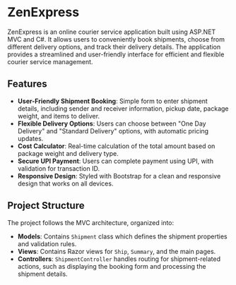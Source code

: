 # ZenExpress

ZenExpress is an online courier service application built using ASP.NET MVC and C#. It allows users to conveniently book shipments, choose from different delivery options, and track their delivery details. The application provides a streamlined and user-friendly interface for efficient and flexible courier service management.

## Features

- **User-Friendly Shipment Booking**: Simple form to enter shipment details, including sender and receiver information, pickup date, package weight, and items to deliver.
- **Flexible Delivery Options**: Users can choose between "One Day Delivery" and "Standard Delivery" options, with automatic pricing updates.
- **Cost Calculator**: Real-time calculation of the total amount based on package weight and delivery type.
- **Secure UPI Payment**: Users can complete payment using UPI, with validation for transaction ID.
- **Responsive Design**: Styled with Bootstrap for a clean and responsive design that works on all devices.

## Project Structure

The project follows the MVC architecture, organized into:

- **Models**: Contains `Shipment` class which defines the shipment properties and validation rules.
- **Views**: Contains Razor views for `Ship`, `Summary`, and the main pages.
- **Controllers**: `ShipmentController` handles routing for shipment-related actions, such as displaying the booking form and processing the shipment details.
